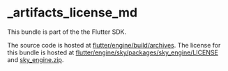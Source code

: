 # _artifacts_license_md

This bundle is part of the the Flutter SDK.

The source code is hosted at [flutter/engine/build/archives](https://github.com/flutter/engine/tree/f40e976bedff57e69e1b3d89a7c2a3c617a03dad/build/archives).
The license for this bundle is hosted at [flutter/engine/sky/packages/sky_engine/LICENSE](https://github.com/flutter/engine/tree/f40e976bedff57e69e1b3d89a7c2a3c617a03dad/sky/packages/sky_engine/LICENSE) 
and [sky_engine.zip](https://storage.googleapis.com/flutter_infra_release/flutter/f40e976bedff57e69e1b3d89a7c2a3c617a03dad/sky_engine.zip).
